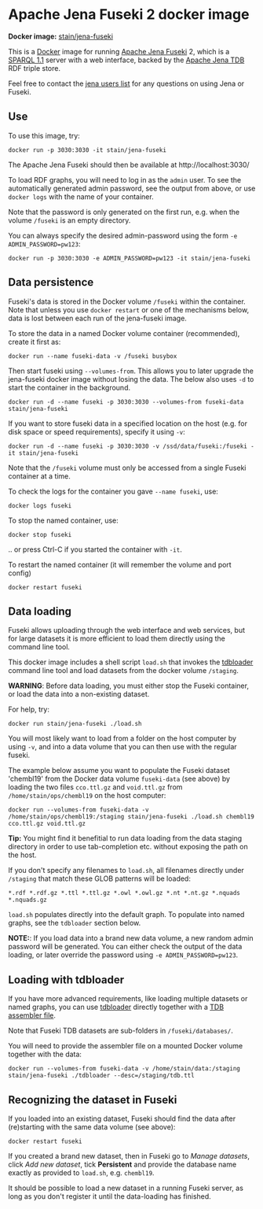 # Apache Jena Fuseki 2 docker image

**Docker image:** [stain/jena-fuseki](https://registry.hub.docker.com/u/stain/jena-fuseki/)

This is a [Docker](http://docker.io/) image for running 
[Apache Jena Fuseki](http://jena.apache.org/documentation/serving_data/) 2,
which is a [SPARQL 1.1](http://www.w3.org/TR/sparql11-overview/) server with a
web interface, backed by the 
[Apache Jena TDB](http://jena.apache.org/documentation/tdb/) RDF triple store.

Feel free to contact the [jena users
list](http://jena.apache.org/help_and_support/) for any questions on using
Jena or Fuseki.


## Use

To use this image, try:

    docker run -p 3030:3030 -it stain/jena-fuseki

The Apache Jena Fuseki should then be available at http://localhost:3030/

To load RDF graphs, you will need to log in as the `admin` user. To see the 
automatically generated admin password, see the output from above, or
use `docker logs` with the name of your container.

Note that the password is only generated on the first run, e.g. when the
volume `/fuseki` is an empty directory.

You can always specify the desired admin-password using the form 
`-e ADMIN_PASSWORD=pw123`:

    docker run -p 3030:3030 -e ADMIN_PASSWORD=pw123 -it stain/jena-fuseki


## Data persistence

Fuseki's data is stored in the Docker volume `/fuseki` within the container.
Note that unless you use `docker restart` or one of the mechanisms below, data
is lost between each run of the jena-fuseki image.

To store the data in a named Docker volume container (recommended), create it
first as:

    docker run --name fuseki-data -v /fuseki busybox

Then start fuseki using `--volumes-from`. This allows you to later upgrade the
jena-fuseki docker image without losing the data. The below also uses
`-d` to start the container in the background.

    docker run -d --name fuseki -p 3030:3030 --volumes-from fuseki-data stain/jena-fuseki

If you want to store fuseki data in a specified location on the host (e.g. for
disk space or speed requirements), specify it using `-v`:

    docker run -d --name fuseki -p 3030:3030 -v /ssd/data/fuseki:/fuseki -it stain/jena-fuseki

Note that the `/fuseki` volume must only be accessed from a single Fuseki 
container at a time.    

To check the logs for the container you gave `--name fuseki`, use:

    docker logs fuseki

To stop the named container, use:    

    docker stop fuseki

.. or press Ctrl-C if you started the container with `-it`.    

To restart the named container (it will remember the volume and port config)

    docker restart fuseki


## Data loading

Fuseki allows uploading through the web interface and web services, but for large
datasets it is more efficient to load them directly using the command line tool.

This docker image includes a shell script `load.sh` that invokes the
[tdbloader](https://jena.apache.org/documentation/tdb/commands.html)
command line tool and load datasets from the docker volume `/staging`.

**WARNING**: Before data loading, you must either stop the Fuseki container, or
load the data into a non-existing dataset.

For help, try:

    docker run stain/jena-fuseki ./load.sh

You will most likely want to load from a folder on the host computer by using `-v`, and into a data volume that you can then use with the regular fuseki.


The example below assume you want to populate the Fuseki dataset 'chembl19' from the Docker data volume `fuseki-data` (see above) by loading the two files `cco.ttl.gz` and `void.ttl.gz` from `/home/stain/ops/chembl19` on the host computer:

    docker run --volumes-from fuseki-data -v /home/stain/ops/chembl19:/staging stain/jena-fuseki ./load.sh chembl19 cco.ttl.gz void.ttl.gz

**Tip:** You might find it benefitial to run data loading from the data staging
directory in order to use tab-completion etc. without exposing the path on the
host.

If you don't specify any filenames to `load.sh`, all filenames directly under `/staging` that
match these GLOB patterns will be loaded:

    *.rdf *.rdf.gz *.ttl *.ttl.gz *.owl *.owl.gz *.nt *.nt.gz *.nquads *.nquads.gz

`load.sh` populates directly into the default graph. To populate into named graphs, see the `tdbloader` section below.

**NOTE:**: If you load data into a brand new data volume, a new random admin
password will be generated. You can either check the output of the data
loading, or later override the password using `-e ADMIN_PASSWORD=pw123`.

## Loading with tdbloader

If you have more advanced requirements, like loading multiple datasets or named graphs, you can 
use [tdbloader](https://jena.apache.org/documentation/tdb/commands.html) directly together with 
a [TDB assembler file](https://jena.apache.org/documentation/tdb/assembler.html).

Note that Fuseki TDB datasets are sub-folders in `/fuseki/databases/`.

You will need to provide the assembler file on a mounted Docker volume together with the
data:

    docker run --volumes-from fuseki-data -v /home/stain/data:/staging stain/jena-fuseki ./tdbloader --desc=/staging/tdb.ttl

## Recognizing the dataset in Fuseki

If you loaded into an existing dataset, Fuseki should find the data after
(re)starting with the same data volume (see above):

    docker restart fuseki

If you created a brand new dataset, then in Fuseki go to *Manage datasets*, click *Add new dataset*, tick **Persistent** and provide the database name exactly as provided to `load.sh`, e.g. `chembl19`. 

It should be possible to load a new dataset in a running Fuseki server, as long as you don't register it until the data-loading has finished.


